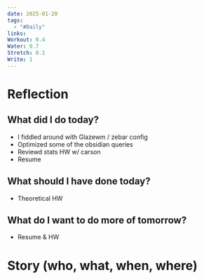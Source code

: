 ```yaml
---
date: 2025-01-20
tags:
  - "#Daily"
links: 
Workout: 0.4
Water: 0.7
Stretch: 0.1
Write: 1
---
```

# Reflection
## What did I do today?
- I fiddled around with Glazewm / zebar config
- Optimized some of the obsidian queries
- Reviewd stats HW w/ carson
- Resume
## What should I have done today?
- Theoretical HW
## What do I want to do more of tomorrow?
- Resume & HW
# Story (who, what, when, where)

